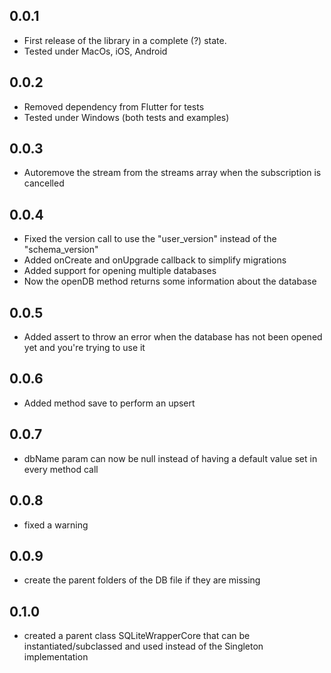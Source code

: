 ## 0.0.1

* First release of the library in a complete (?) state.
* Tested under MacOs, iOS, Android

## 0.0.2

* Removed dependency from Flutter for tests
* Tested under Windows (both tests and examples)

## 0.0.3

* Autoremove the stream from the streams array when the subscription is cancelled

## 0.0.4

* Fixed the version call to use the "user_version" instead of the "schema_version"
* Added onCreate and onUpgrade callback to simplify migrations
* Added support for opening multiple databases
* Now the openDB method returns some information about the database

## 0.0.5
* Added assert to throw an error when the database has not been opened yet and you're trying to use it

## 0.0.6
* Added method save to perform an upsert

## 0.0.7
* dbName param can now be null instead of having a default value set in every method call

## 0.0.8
* fixed a warning

## 0.0.9
* create the parent folders of the DB file if they are missing

## 0.1.0
* created a parent class SQLiteWrapperCore that can be instantiated/subclassed and used instead of the Singleton implementation
